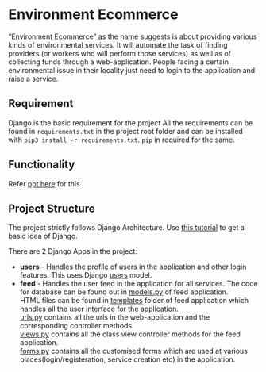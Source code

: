 # Environment Ecommerce
“Environment Ecommerce” as the name suggests is about providing various kinds of environmental services. It will automate the task of finding providers (or workers who will perform those services) as well as of collecting funds through a web-application.
People facing a certain environmental issue in their locality just need to login to the application and raise a service.<br>

## Requirement
Django is the basic requirement for the project
All the requirements can be found in `requirements.txt` in the project root folder and can be installed with `pip3 install -r requirements.txt`. `pip` in required for the same.

## Functionality
Refer [ppt here](https://docs.google.com/presentation/d/1KZTJOCgC-inyOFpb1xzQI-1aHEAy9aiKQjQ78_tvess/edit?usp=sharing) for this.

## Project Structure
The project strictly follows Django Architecture. Use [this tutorial](https://medium.com/@timmykko/a-quick-glance-of-django-for-beginners-688bc6630fab#:~:text=robust%20and%20scalable.-,Django%20Architecture,such%20as%20MySql%2C%20Postgres) to get a basic idea of Django.

There are 2 Django Apps in the project:
  * **users** - Handles the profile of users in the application and other login features. This uses Django [users](https://docs.djangoproject.com/en/3.1/ref/contrib/auth/) model.
  * **feed** - Handles the user feed in the application for all services. The code for database can be found out in [models.py](https://github.com/Mohit17067/environment_ecommerce/blob/master/feed/models.py) of feed application.<br>
    HTML files can be found in [templates](https://github.com/Mohit17067/environment_ecommerce/tree/master/feed/templates/feed) folder of feed application which handles all the user interface for the application.<br>
    [urls.py](https://github.com/Mohit17067/environment_ecommerce/blob/master/feed/urls.py) contains all the urls in the web-application and the corresponding controller methods.<br>
    [views.py](https://github.com/Mohit17067/environment_ecommerce/blob/master/feed/views.py) contains all the class view controller methods for the feed application.<br>
    [forms.py](https://github.com/Mohit17067/environment_ecommerce/blob/master/feed/forms.py) contains all the customised forms which are used at various places(login/registeration, service creation etc) in the application.<br>
    
